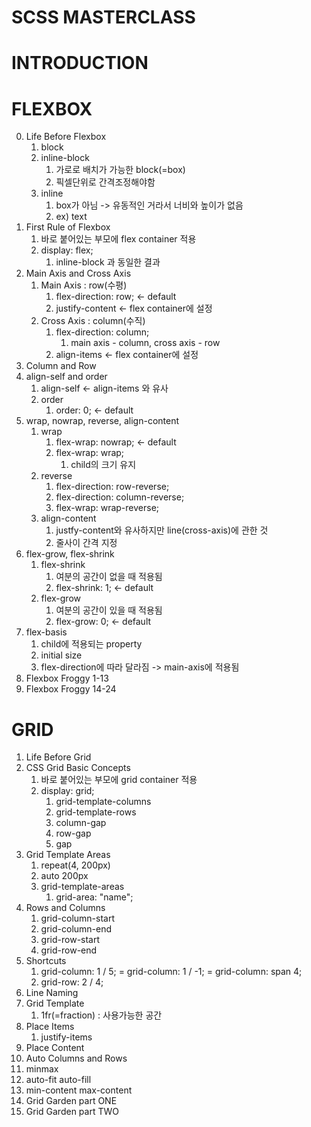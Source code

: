 # SCSS MASTERCLASS

# INTRODUCTION

# FLEXBOX
0. Life Before Flexbox
   1. block
   2. inline-block
      1. 가로로 배치가 가능한 block(=box)
      2. 픽셀단위로 간격조정해야함
   3. inline
      1. box가 아님 -> 유동적인 거라서 너비와 높이가 없음
      2. ex) text
1. First Rule of Flexbox
   1. 바로 붙어있는 부모에 flex container 적용
   2. display: flex;
      1. inline-block 과 동일한 결과
2. Main Axis and Cross Axis
   1. Main Axis : row(수평)
      1. flex-direction: row; <- default
      2. justify-content <- flex container에 설정 
   2. Cross Axis : column(수직)
      1. flex-direction: column;
         1. main axis - column, cross axis - row 
      2. align-items <- flex container에 설정
3. Column and Row
4. align-self and order
   1. align-self <- align-items 와 유사
   2. order
      1. order: 0; <- default
5. wrap, nowrap, reverse, align-content
   1. wrap
      1. flex-wrap: nowrap; <- default
      2. flex-wrap: wrap;
         1. child의 크기 유지
   2. reverse
      1. flex-direction: row-reverse;
      2. flex-direction: column-reverse;
      3. flex-wrap: wrap-reverse;
   3. align-content
      1. justfy-content와 유사하지만 line(cross-axis)에 관한 것
      2. 줄사이 간격 지정
6. flex-grow, flex-shrink
   1. flex-shrink
      1. 여분의 공간이 없을 때 적용됨
      2. flex-shrink: 1; <- default
   2. flex-grow
      1. 여분의 공간이 있을 때 적용됨
      2. flex-grow: 0; <- default
7. flex-basis
   1. child에 적용되는 property
   2. initial size
   3. flex-direction에 따라 달라짐 -> main-axis에 적용됨
8. Flexbox Froggy 1-13
9. Flexbox Froggy 14-24

# GRID
1. Life Before Grid
2. CSS Grid Basic Concepts
   1. 바로 붙어있는 부모에 grid container 적용
   2. display: grid;
      1. grid-template-columns
      2. grid-template-rows
      3. column-gap
      4. row-gap
      5. gap
3. Grid Template Areas
   1. repeat(4, 200px)
   2. auto 200px
   3. grid-template-areas
      1. grid-area: "name";
4. Rows and Columns
   1. grid-column-start
   2. grid-column-end
   3. grid-row-start
   4. grid-row-end
5. Shortcuts
   1. grid-column: 1 / 5; = grid-column: 1 / -1; = grid-column: span 4;
   2. grid-row: 2 / 4;
6. Line Naming
7. Grid Template
   1. 1fr(=fraction) : 사용가능한 공간
8. Place Items
   1. justify-items
9.  Place Content
10. Auto Columns and Rows
11. minmax
12. auto-fit auto-fill
13. min-content max-content
14. Grid Garden part ONE
15. Grid Garden part TWO